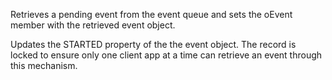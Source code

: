 ﻿Retrieves a pending event from the event queue and sets the oEvent member with the retrieved event object.

Updates the STARTED property of the the event object. The record is locked to ensure only one client app at a time can retrieve an event through this mechanism.